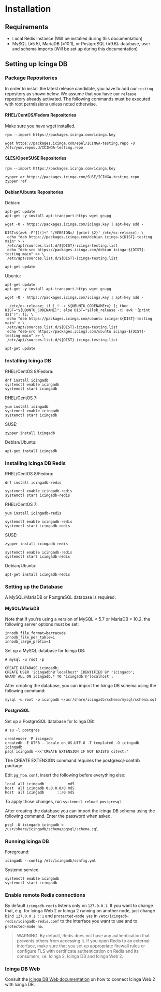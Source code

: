 # Installation <a id="installation"></a>

## Requirements <a id="installation-requirements"></a>

* Local Redis instance (Will be installed during this documentation)
* MySQL (≥5.5), MariaDB (≥10.1), or PostgreSQL (≥9.6): database, user and schema imports (Will be set up during this documentation)

## Setting up Icinga DB <a id="setting-up-icingadb"></a>

### Package Repositories <a id="package-repositories"></a>

In order to install the latest release candidate, you have to add our `testing` repository as shown below. We assume
that you have our `release` repository already activated. The following commands must be executed with root permissions
unless noted otherwise.

#### RHEL/CentOS/Fedora Repositories <a id="package-repositories-rhel-centos"></a>

Make sure you have wget installed.

```
rpm --import https://packages.icinga.com/icinga.key

wget https://packages.icinga.com/epel/ICINGA-testing.repo -O /etc/yum.repos.d/ICINGA-testing.repo
```

#### SLES/OpenSUSE Repositories <a id="package-repositories-sles-opensuse"></a>

```
rpm --import https://packages.icinga.com/icinga.key

zypper ar https://packages.icinga.com/SUSE/ICINGA-testing.repo
zypper ref
```

#### Debian/Ubuntu Repositories <a id="package-repositories-debian-ubuntu"></a>

Debian:

```
apt-get update
apt-get -y install apt-transport-https wget gnupg

wget -O - https://packages.icinga.com/icinga.key | apt-key add -

DIST=$(awk -F"[)(]+" '/VERSION=/ {print $2}' /etc/os-release); \
 echo "deb https://packages.icinga.com/debian icinga-${DIST}-testing main" > \
 /etc/apt/sources.list.d/${DIST}-icinga-testing.list
 echo "deb-src https://packages.icinga.com/debian icinga-${DIST}-testing main" >> \
 /etc/apt/sources.list.d/${DIST}-icinga-testing.list

apt-get update
```

Ubuntu:

```
apt-get update
apt-get -y install apt-transport-https wget gnupg

wget -O - https://packages.icinga.com/icinga.key | apt-key add -

. /etc/os-release; if [ ! -z ${UBUNTU_CODENAME+x} ]; then DIST="${UBUNTU_CODENAME}"; else DIST="$(lsb_release -c| awk '{print $2}')"; fi; \
 echo "deb https://packages.icinga.com/ubuntu icinga-${DIST}-testing main" > \
 /etc/apt/sources.list.d/${DIST}-icinga-testing.list
 echo "deb-src https://packages.icinga.com/ubuntu icinga-${DIST}-testing main" >> \
 /etc/apt/sources.list.d/${DIST}-icinga-testing.list

apt-get update
```

### Installing Icinga DB <a id="installing-icingadb"></a>

RHEL/CentOS 8/Fedora:

```
dnf install icingadb
systemctl enable icingadb
systemctl start icingadb
```

RHEL/CentOS 7:

```
yum install icingadb
systemctl enable icingadb
systemctl start icingadb
```

SUSE:

```
zypper install icingadb
```

Debian/Ubuntu:

```
apt-get install icingadb
```

### Installing Icinga DB Redis <a id="configuring-icingadb-mysql"></a>

RHEL/CentOS 8/Fedora:

```
dnf install icingadb-redis

systemctl enable icingadb-redis
systemctl start icingadb-redis
```

RHEL/CentOS 7:

```
yum install icingadb-redis

systemctl enable icingadb-redis
systemctl start icingadb-redis
```

SUSE:

```
zypper install icingadb-redis

systemctl enable icingadb-redis
systemctl start icingadb-redis
```

Debian/Ubuntu:

```
apt-get install icingadb-redis
```

### Setting up the Database <a id="setting-up-db"></a>

A MySQL/MariaDB or PostgreSQL database is required.

#### MySQL/MariaDB <a id="setting-up-mysql-db"></a>

Note that if you're using a version of MySQL < 5.7 or MariaDB < 10.2, the following server options must be set:

```
innodb_file_format=barracuda
innodb_file_per_table=1
innodb_large_prefix=1
```

Set up a MySQL database for Icinga DB:

```
# mysql -u root -p

CREATE DATABASE icingadb;
CREATE USER 'icingadb'@'localhost' IDENTIFIED BY 'icingadb';
GRANT ALL ON icingadb.* TO 'icingadb'@'localhost';
```

After creating the database, you can import the Icinga DB schema using the following command:

```
mysql -u root -p icingadb </usr/share/icingadb/schema/mysql/schema.sql
```

#### PostgreSQL <a id="setting-up-pgsql-db"></a>

Set up a PostgreSQL database for Icinga DB:

```
# su -l postgres

createuser -P icingadb
createdb -E UTF8 --locale en_US.UTF-8 -T template0 -O icingadb icingadb
psql icingadb <<<'CREATE EXTENSION IF NOT EXISTS citext;'
```

The CREATE EXTENSION command requires the postgresql-contrib package.

Edit `pg_hba.conf`, insert the following before everything else:

```
local all icingadb           md5
host  all icingadb 0.0.0.0/0 md5
host  all icingadb      ::/0 md5
```

To apply those changes, run `systemctl reload postgresql`.

After creating the database you can import the Icinga DB schema using the
following command. Enter the password when asked.

```
psql -U icingadb icingadb < /usr/share/icingadb/schema/pgsql/schema.sql
```

### Running Icinga DB <a id="running-icingadb"></a>

Foreground:

```
icingadb --config /etc/icingadb/config.yml
```

Systemd service:

```
systemctl enable icingadb
systemctl start icingadb
```

### Enable remote Redis connections <a id="remote-redis"></a>

By default `icingadb-redis` listens only on `127.0.0.1`. If you want to change that, e.g. for Icinga Web 2 or Icinga 2
running on another node, just change `bind 127.0.0.1 ::1` and `protected-mode yes`
in `/etc/icingadb-redis/icingadb-redis.conf` to the interface you want to use and to `protected-mode no`.

> WARNING: By default, Redis does not have any authentication that prevents others from accessing it.
> If you open Redis to an external interface, make sure that you set up appropriate firewall rules or configure TLS
> with certificate authentication on Redis and its consumers, i.e. Icinga 2, Icinga DB and Icinga Web 2.

### Icinga DB Web

Consult the [Icinga DB Web documentation](https://icinga.com/docs/icingadb/latest/icingadb-web/doc/02-Installation/) on
how to connect Icinga Web 2 with Icinga DB.
